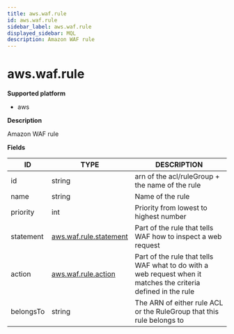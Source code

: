 ```yaml
---
title: aws.waf.rule
id: aws.waf.rule
sidebar_label: aws.waf.rule
displayed_sidebar: MQL
description: Amazon WAF rule
---
```


# aws.waf.rule

**Supported platform**

- aws

**Description**

Amazon WAF rule

**Fields**

| ID        | TYPE                                                | DESCRIPTION                                                                                                    |
| --------- | --------------------------------------------------- | -------------------------------------------------------------------------------------------------------------- |
| id        | string                                              | arn of the acl/ruleGroup + the name of the rule                                                                |
| name      | string                                              | Name of the rule                                                                                               |
| priority  | int                                                 | Priority from lowest to highest number                                                                         |
| statement | [aws.waf.rule.statement](aws.waf.rule.statement.md) | Part of the rule that tells WAF how to inspect a web request                                                   |
| action    | [aws.waf.rule.action](aws.waf.rule.action.md)       | Part of the rule that tells WAF what to do with a web request when it matches the criteria defined in the rule |
| belongsTo | string                                              | The ARN of either rule ACL or the RuleGroup that this rule belongs to                                          |
